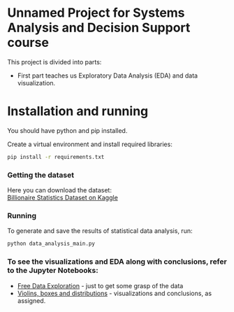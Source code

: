# Unnamed Project for Systems Analysis and Decision Support course

This project is divided into parts:
- First part teaches us Exploratory Data Analysis (EDA) and data visualization.

# Installation and running
You should have python and pip installed.

Create a virtual environment and install required libraries:
```bash
pip install -r requirements.txt
```

### Getting the dataset
Here you can download the dataset:  
[Billionaire Statistics Dataset on Kaggle](https://www.kaggle.com/datasets/nelgiriyewithana/billionaires-statistics-dataset)  

### Running
To generate and save the results of statistical data analysis, run:
```bash
python data_analysis_main.py
```

### To see the visualizations and EDA along with conclusions, refer to the Jupyter Notebooks:
- [Free Data Exploration](data_exploration.ipynb) - just to get some grasp of the data
- [Violins, boxes and distributions](violins_bars_and_distributions.ipynb) - visualizations and conclusions, as assigned.